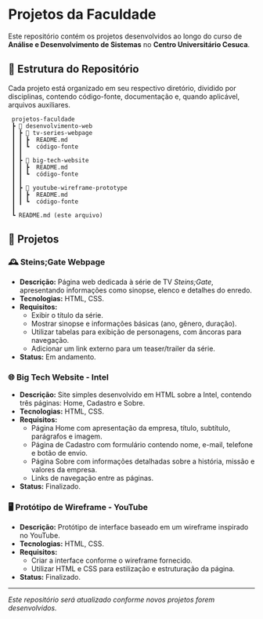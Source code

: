 # Projetos da Faculdade

Este repositório contém os projetos desenvolvidos ao longo do curso de **Análise e Desenvolvimento de Sistemas** no **Centro Universitário Cesuca**.

## 📂 Estrutura do Repositório
Cada projeto está organizado em seu respectivo diretório, dividido por disciplinas, contendo código-fonte, documentação e, quando aplicável, arquivos auxiliares.

```
 projetos-faculdade
 ┣ 📂 desenvolvimento-web
 ┃ ┣ 📂 tv-series-webpage
 ┃ ┃ ┣  README.md
 ┃ ┃ ┗  código-fonte
 ┃ ┃
 ┃ ┣ 📂 big-tech-website
 ┃ ┃ ┣  README.md
 ┃ ┃ ┗  código-fonte
 ┃ ┃
 ┃ ┣ 📂 youtube-wireframe-prototype
 ┃ ┃ ┣  README.md
 ┃ ┃ ┗  código-fonte
 ┃ 
 ┗ README.md (este arquivo)
```
## 📌 Projetos 

### 🕰️ Steins;Gate Webpage
- **Descrição:** Página web dedicada à série de TV *Steins;Gate*, apresentando informações como sinopse, elenco e detalhes do enredo.
- **Tecnologias:** HTML, CSS.
- **Requisitos:**
  - Exibir o título da série.
  - Mostrar sinopse e informações básicas (ano, gênero, duração).
  - Utilizar tabelas para exibição de personagens, com âncoras para navegação.
  - Adicionar um link externo para um teaser/trailer da série.
- **Status:** Em andamento.

### 🌐 Big Tech Website - Intel
- **Descrição:** Site simples desenvolvido em HTML sobre a Intel, contendo três páginas: Home, Cadastro e Sobre.
- **Tecnologias:** HTML, CSS.
- **Requisitos:**
  - Página Home com apresentação da empresa, título, subtítulo, parágrafos e imagem.
  - Página de Cadastro com formulário contendo nome, e-mail, telefone e botão de envio.
  - Página Sobre com informações detalhadas sobre a história, missão e valores da empresa.
  - Links de navegação entre as páginas.
- **Status:** Finalizado.

### 🖥️ Protótipo de Wireframe - YouTube
- **Descrição:** Protótipo de interface baseado em um wireframe inspirado no YouTube.
- **Tecnologias:** HTML, CSS.
- **Requisitos:**
  - Criar a interface conforme o wireframe fornecido.
  - Utilizar HTML e CSS para estilização e estruturação da página.
- **Status:** Finalizado.

---

*Este repositório será atualizado conforme novos projetos forem desenvolvidos.*




